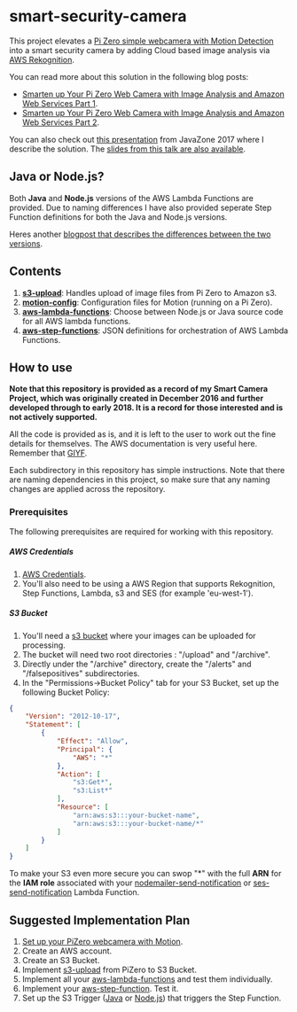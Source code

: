 # smart-security-camera

This project elevates a [Pi Zero simple webcamera with Motion Detection](https://www.bouvet.no/bouvet-deler/utbrudd/building-a-motion-activated-security-camera-with-the-raspberry-pi-zero) into a smart security camera by adding Cloud based image analysis via [AWS Rekognition](https://aws.amazon.com/rekognition/).

You can read more about this solution in the following blog posts:
* [Smarten up Your Pi Zero Web Camera with Image Analysis and Amazon Web Services Part 1](https://www.bouvet.no/bouvet-deler/utbrudd/smarten-up-your-pi-zero-web-camera-with-image-analysis-and-amazon-web-services-part-1).
* [Smarten up Your Pi Zero Web Camera with Image Analysis and Amazon Web Services Part 2](https://www.bouvet.no/bouvet-deler/utbrudd/smarten-up-your-pi-zero-web-camera-with-image-analysis-and-amazon-web-services-part-2).

You can also check out [this presentation](https://vimeo.com/233849443) from JavaZone 2017 where I describe the solution.  The [slides from this talk are also available](https://www.slideshare.net/markawest/javazone-2017-building-a-smart-security-camera-with-raspberry-pi-zero-java-and-aws).

## Java or Node.js?

Both __Java__ and __Node.js__ versions of the AWS Lambda Functions are provided.  Due to naming differences I have also provided seperate Step Function definitions for both the Java and Node.js versions.

Heres another [blogpost that describes the differences between the two versions](https://www.bouvet.no/bouvet-deler/comparing-java-and-node.js-on-aws-lambda).

## Contents

1. **[s3-upload](https://github.com/markwest1972/smart-security-camera/tree/master/s3-upload)**: Handles upload of image files from Pi Zero to Amazon s3.
2. **[motion-config](https://github.com/markwest1972/smart-security-camera/tree/master/motion-config)**: Configuration files for Motion (running on a Pi Zero).
3. **[aws-lambda-functions](https://github.com/markwest1972/smart-security-camera/tree/master/aws-lambda-functions)**: Choose between Node.js or Java source code for all AWS lambda functions.
4. **[aws-step-functions](https://github.com/markwest1972/smart-security-camera/tree/master/aws-step-functions)**: JSON definitions for orchestration of AWS Lambda Functions.

## How to use

**Note that this repository is provided as a record of my Smart Camera Project, which was originally created in December 2016 and further developed through to early 2018. It is a record for those interested and is not actively supported.**

All the code is provided as is, and it is left to the user to work out the fine details for themselves. The AWS documentation is very useful here. Remember that [GIYF](http://www.giyf.com).

Each subdirectory in this repository has simple instructions. Note that there are naming dependencies in this project, so make sure that any naming changes are applied across the repository.

### Prerequisites

The following prerequisites are required for working with this repository.

##### AWS Credentials

1. [AWS Credentials](http://docs.aws.amazon.com/gettingstarted/latest/awsgsg-intro/gsg-aws-intro.html).
2. You'll also need to be using a AWS Region that supports Rekognition, Step Functions, Lambda, s3 and SES (for example 'eu-west-1').

##### S3 Bucket

1. You'll need a [s3 bucket](https://aws.amazon.com/documentation/s3/) where your images can be uploaded for processing.
2. The bucket will need two root directories : "/upload" and "/archive".
3. Directly under the "/archive" directory, create the "/alerts" and "/falsepositives" subdirectories.
4. In the "Permissions->Bucket Policy" tab for your S3 Bucket, set up the following Bucket Policy:

```json
{
    "Version": "2012-10-17",
    "Statement": [
        {
            "Effect": "Allow",
            "Principal": {
                "AWS": "*"
            },
            "Action": [
                "s3:Get*",
                "s3:List*"
            ],
            "Resource": [
                "arn:aws:s3:::your-bucket-name",
                "arn:aws:s3:::your-bucket-name/*"
            ]
        }
    ]
}
```
To make your S3 even more secure you can swop "*" with the full **ARN** for the **IAM role** associated with your [nodemailer-send-notification](https://github.com/markwest1972/smart-security-camera/tree/master/aws-lambda-functions/nodejs/nodemailer-send-notification) or [ses-send-notification](https://github.com/markwest1972/smart-security-camera/tree/master/aws-lambda-functions/java/ses-send-notification) Lambda Function.

## Suggested Implementation Plan 

1. [Set up your PiZero webcamera with Motion](https://www.bouvet.no/bouvet-deler/utbrudd/building-a-motion-activated-security-camera-with-the-raspberry-pi-zero).
2. Create an AWS account.
3. Create an S3 Bucket.
4. Implement [s3-upload](https://github.com/markwest1972/smart-security-camera/tree/master/s3-upload) from PiZero to S3 Bucket.
5. Implement all your [aws-lambda-functions](https://github.com/markwest1972/smart-security-camera/tree/master/aws-lambda-functions) and test them individually.
6. Implement your [aws-step-function](https://github.com/markwest1972/smart-security-camera/tree/master/aws-step-functions). Test it.
7. Set up the S3 Trigger ([Java](https://github.com/markwest1972/smart-security-camera/tree/master/aws-lambda-functions/java/s3-trigger-image-processing) or [Node.js](https://github.com/markwest1972/smart-security-camera/tree/master/aws-lambda-functions/nodejs/s3-trigger-image-processing)) that triggers the Step Function.
